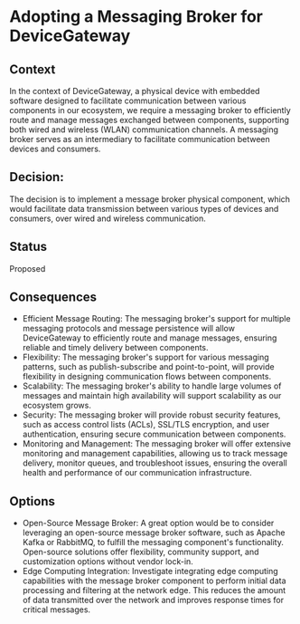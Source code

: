# Adopting a Messaging Broker for DeviceGateway

## Context
In the context of DeviceGateway, a physical device with embedded software designed to facilitate communication between various components in our ecosystem, we require a messaging broker to efficiently route and manage messages exchanged between components, supporting both wired and wireless (WLAN) communication channels. 
A messaging broker serves as an intermediary to facilitate communication between devices and consumers.

## Decision: 
The decision is to implement a message broker physical component, which would facilitate data transmission between various types of devices and consumers, over wired and wireless communication.

## Status
Proposed

## Consequences

  * Efficient Message Routing: The messaging broker's support for multiple messaging protocols and message persistence will allow DeviceGateway to efficiently route and manage messages, ensuring reliable and timely delivery between components.
  * Flexibility: The messaging broker's support for various messaging patterns, such as publish-subscribe and point-to-point, will provide flexibility in designing communication flows between components.
  * Scalability: The messaging broker's ability to handle large volumes of messages and maintain high availability will support scalability as our ecosystem grows.
  * Security: The messaging broker will provide robust security features, such as access control lists (ACLs), SSL/TLS encryption, and user authentication, ensuring secure communication between components.
  * Monitoring and Management: The messaging broker will offer extensive monitoring and management capabilities, allowing us to track message delivery, monitor queues, and troubleshoot issues, ensuring the overall health and performance of our communication infrastructure.
   
## Options
  * Open-Source Message Broker: A great option would be to consider leveraging an open-source message broker software, such as Apache Kafka or RabbitMQ, to fulfill the messaging component's functionality. Open-source solutions offer flexibility, community support, and customization options without vendor lock-in.
  * Edge Computing Integration: Investigate integrating edge computing capabilities with the message broker component to perform initial data processing and filtering at the network edge. This reduces the amount of data transmitted over the network and improves response times for critical messages.
